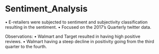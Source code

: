 # Sentiment_Analysis


• E-retailers were subjected to sentiment and subjectivity classification resulting in the sentiment.
• Focused on the 2017’s Quarterly twitter data.

Observations:
• Walmart and Target resulted in having high positive reviews.
• Walmart having a steep decline in positivity going from the third quarter to the fourth.
